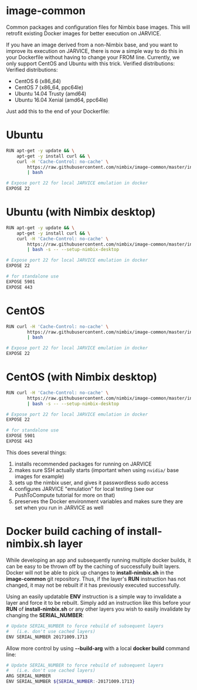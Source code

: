 # image-common
Common packages and configuration files for Nimbix base images. This will
retrofit existing Docker images for better execution on JARVICE.

If you have an image derived from a non-Nimbix base, and you want to improve
its execution on JARVICE, there is now a simple way to do this in your
Dockerfile without having to change your FROM line.  Currently, we only
support CentOS and Ubuntu with this trick.
Verified distributions:
Verified distributions:
* CentOS 6 (x86_64)
* CentOS 7 (x86_64, ppc64le)
* Ubuntu 14.04 Trusty (amd64)
* Ubuntu 16.04 Xenial (amd64, ppc64le)

Just add this to the end of your Dockerfile:

# Ubuntu
```bash
RUN apt-get -y update && \
    apt-get -y install curl && \
    curl -H 'Cache-Control: no-cache' \
        https://raw.githubusercontent.com/nimbix/image-common/master/install-nimbix.sh \
        | bash

# Expose port 22 for local JARVICE emulation in docker
EXPOSE 22
```

# Ubuntu (with Nimbix desktop)
```bash
RUN apt-get -y update && \
    apt-get -y install curl && \
    curl -H 'Cache-Control: no-cache' \
        https://raw.githubusercontent.com/nimbix/image-common/master/install-nimbix.sh \
        | bash -s -- --setup-nimbix-desktop

# Expose port 22 for local JARVICE emulation in docker
EXPOSE 22

# for standalone use
EXPOSE 5901
EXPOSE 443
```

# CentOS
```bash
RUN curl -H 'Cache-Control: no-cache' \
        https://raw.githubusercontent.com/nimbix/image-common/master/install-nimbix.sh \
        | bash

# Expose port 22 for local JARVICE emulation in docker
EXPOSE 22
```

# CentOS (with Nimbix desktop)
```bash
RUN curl -H 'Cache-Control: no-cache' \
        https://raw.githubusercontent.com/nimbix/image-common/master/install-nimbix.sh \
        | bash -s -- --setup-nimbix-desktop

# Expose port 22 for local JARVICE emulation in docker
EXPOSE 22

# for standalone use
EXPOSE 5901
EXPOSE 443
```

This does several things:
 1. installs recommended packages for running on JARVICE
 2. makes sure SSH actually starts (important when using `nvidia/` base images for example)
 3. sets up the nimbix user, and gives it passwordless sudo access
 4. configures JARVICE "emulation" for local testing (see our PushToCompute tutorial for more on that)
 5. preserves the Docker environment variables and makes sure they are set when you run in JARVICE as well

# Docker build caching of **install-nimbix.sh** layer

While developing an app and subsequently running multiple docker builds, it
can be easy to be thrown off by the caching of successfully built layers.
Docker will not be able to pick up changes to **install-nimbix.sh** in the
**image-common** git repository.  Thus, if the layer's **RUN** instruction has
not changed, it may not be rebuilt if it has previously executed successfully.

Using an easily updatable **ENV** instruction is a simple way to invalidate
a layer and force it to be rebuilt.  Simply add an instruction like this
before your **RUN** of **install-nimbix.sh** or any other layers
you wish to easily invalidate by changing the **SERIAL_NUMBER**:
```bash
# Update SERIAL_NUMBER to force rebuild of subsequent layers
#   (i.e. don't use cached layers)
ENV SERIAL_NUMBER 20171009.1713
```

Allow more control by using **--build-arg** with a local **docker build**
command line:
```bash
# Update SERIAL_NUMBER to force rebuild of subsequent layers
#   (i.e. don't use cached layers)
ARG SERIAL_NUMBER
ENV SERIAL_NUMBER ${SERIAL_NUMBER:-20171009.1713}
```

